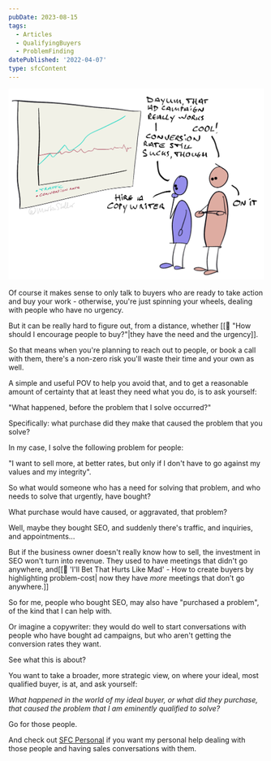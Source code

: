 ```yaml
---
pubDate: 2023-08-15
tags:
  - Articles
  - QualifyingBuyers
  - ProblemFinding
datePublished: '2022-04-07'
type: sfcContent
---
```

![](Media/SalesFlowCoach.app_What-purchase-caused-the-problem-that-you-solve_MartinStellar.jpg)

Of course it makes sense to only talk to buyers who are ready to take action and buy your work - otherwise, you're just spinning your wheels, dealing with people who have no urgency.

But it can be really hard to figure out, from a distance, whether [[📄 "How should I encourage people to buy?"|they have the need and the urgency]].

So that means when you're planning to reach out to people, or book a call with them, there's a non-zero risk you'll waste their time and your own as well.

A simple and useful POV to help you avoid that, and to get a reasonable amount of certainty that at least they need what you do, is to ask yourself:

"What happened, before the problem that I solve occurred?"

Specifically: what purchase did they make that caused the problem that you solve?

In my case, I solve the following problem for people:

"I want to sell more, at better rates, but only if I don't have to go against my values and my integrity".

So what would someone who has a need for solving that problem, and who needs to solve that urgently, have bought?

What purchase would have caused, or aggravated, that problem?

Well, maybe they bought SEO, and suddenly there's traffic, and inquiries, and appointments...

But if the business owner doesn't really know how to sell, the investment in SEO won't turn into revenue. They used to have meetings that didn't go anywhere, and[[📄 'I'll Bet That Hurts Like Mad' - How to create buyers by highlighting problem-cost| now they have *more* meetings that don't go anywhere.]]

So for me, people who bought SEO, may also have "purchased a problem", of the kind that I can help with.

Or imagine a copywriter: they would do well to start conversations with people who have bought ad campaigns, but who aren't getting the conversion rates they want.

See what this is about?

You want to take a broader, more strategic view, on where your ideal, most qualified buyer, is at, and ask yourself:

*What happened in the world of my ideal buyer, or what did they purchase, that caused the problem that I am eminently qualified to solve?*

Go for those people.

And check out [SFC Personal](https://personal.salesflowcoach.app/) if you want my personal help dealing with those people and having sales conversations with them.
